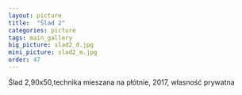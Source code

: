 ```yaml
---
layout: picture
title:  "Ślad 2"
categories: picture
tags: main_gallery
big_picture: slad2_d.jpg
mini_picture: slad2_m.jpg
order: 47
---
```

Ślad 2,90x50,technika mieszana na płótnie, 2017, własność prywatna
